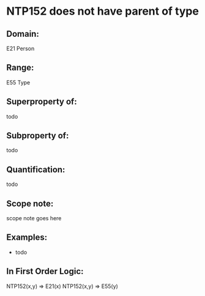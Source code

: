 # NTP152 does not have parent of type

## Domain: 

E21 Person

## Range: 

E55 Type

## Superproperty of: 

todo

## Subproperty of: 

todo

## Quantification: 

todo

## Scope note: 

scope note goes here

## Examples: 

* todo

## In First Order Logic: 

NTP152(x,y) ⇒ E21(x)
NTP152(x,y) ⇒ E55(y)

